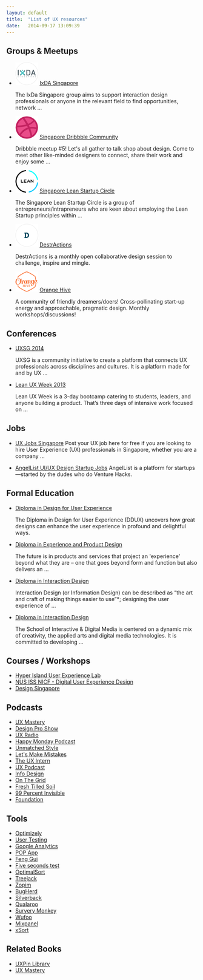 ```yaml
---
layout: default
title:  "List of UX resources"
date:   2014-09-17 13:09:39
---
```


## Groups & Meetups
- ![IxDA Singapore](/img/logo-ixda.png)
	[IxDA Singapore](http://www.meetup.com/IxDA-Singapore)

	The IxDa Singapore group aims to support interaction design professionals or anyone in the relevant field to find opportunities, network ...
- ![Dribbble Meetup Singapore](/img/logo-dribbble.png)
	[Singapore Dribbble Community](http://www.meetup.com/dribbble/Singapore-SG)

	Dribbble meetup #5! Let's all gather to talk shop about design. Come to meet other like-minded designers to connect, share their work and enjoy some ...
- ![Learn Startup Singapore](/img/logo-sglean.png)
	[Singapore Lean Startup Circle](http://www.meetup.com/Singapore-Lean-Startup-Circle)

	The Singapore Lean Startup Circle is a group of entrepreneurs/intrapreneurs who are keen about employing the Lean Startup principles within ...
- ![DestrActions Singapore](/img/logo-destractions.png)
	[DestrActions](https://www.facebook.com/groups/DActions.SG)

	DestrActions is a monthly open collaborative design session to challenge, inspire and mingle.
- ![Orange Hive Singapore](/img/logo-orangehive.png)
	[Orange Hive](https://www.facebook.com/groups/520864127999607)

	A community of friendly dreamers/doers! Cross-pollinating start-up energy and approachable, pragmatic design. Monthly workshops/discussions!

## Conferences
- [UXSG 2014](http://www.uxsg.org)

	UXSG is a community initiative to create a platform that connects UX professionals across disciplines and cultures. It is a platform made for and by UX ...
- [Lean UX Week 2013](http://leanuxweek.sg)

	Lean UX Week is a 3-day bootcamp catering to students, leaders, and anyone building a product. That’s three days of intensive work focused on ...

## Jobs
- [UX Jobs Singapore](http://www.uxjobssingapore.com)
	Post your UX job here for free if you are looking to hire User Experience (UX) professionals in Singapore, whether you are a company ...

- [AngelList UI/UX Design Startup Jobs](https://angel.co/singapore/ui-ux-design-1/jobs)
	AngelList is a platform for startups—started by the dudes who do Venture Hacks.

## Formal Education
- [Diploma in Design for User Experience](http://www.rp.edu.sg/Diploma_in_Design_for_User_Experience_(R36).aspx)

	The Diploma in Design for User Experience (DDUX) uncovers how great designs can enhance the user experience in profound and delightful ways.
- [Diploma in Experience and Product Design](http://goo.gl/SN6xDO)

	The future is in products and services that project an 'experience' beyond what they are – one that goes beyond form and function but also delivers an  ...
- [Diploma in Interaction Design](http://www.orita-sinclair.edu.sg/school/diplomas/diploma-interaction-design)

	Interaction Design (or Information Design) can be described as “the art and craft of making things easier to use”*; designing the user experience of ...
- [Diploma in Interaction Design](http://www.nyp.edu.sg/sidm/school-of-interactive-n-digital-media)

	The School of Interactive & Digital Media is centered on a dynamic mix of creativity, the applied arts and digital media technologies. It is committed to developing …

## Courses / Workshops
- [Hyper Island User Experience Lab](https://www.hyperisland.com/programs-and-courses/user-experience-lab)
- [NUS ISS NICF - Digital User Experience Design](https://www.iss.nus.edu.sg/ProfessionalCourses/SearchCourse/CourseDetail/tabid/267/cid/170/cname/nicf-digital-user-experience-design/Default.aspx)
- [Design Singapore](http://www.designsingapore.org/Home.aspx)

## Podcasts
- [UX Mastery](http://uxmastery.com/category/podcast)
- [Design Pro Show](http://designpro.co/show/archive)
- [UX Radio](http://ux-radio.com/category/podcast/)
- [Happy Monday Podcast](http://www.happymondaypodcast.com/)
- [Unmatched Style](http://unmatchedstyle.com/podcast)
- [Let's Make Mistakes](http://www.muleradio.net/mistakes)
- [The UX Intern](http://theuxintern.com)
- [UX Podcast](http://uxpodcast.com)
- [Info Design](http://infodesign.com.au/uxpod)
- [On The Grid](http://onthegrid.co)
- [Fresh Tilled Soil](http://www.freshtilledsoil.com/category/podcast)
- [99 Percent Invisible](http://99percentinvisible.org/category/episode)
- [Foundation](http://foundation.bz)

## Tools
- [Optimizely](https://www.optimizely.com)
- [User Testing](http://www.usertesting.com)
- [Google Analytics](http://www.google.com/analytics)
- [POP App](https://popapp.in)
- [Feng Gui](http://www.feng-gui.com)
- [Five seconds test](http://fivesecondtest.com)
- [OptimalSort](http://www.optimalworkshop.com/optimalsort.htm)
- [Treejack](http://www.optimalworkshop.com/treejack.htm)
- [Zopim](https://www.zopim.com)
- [BugHerd](http://bugherd.com)
- [Silverback](http://silverbackapp.com)
- [Qualaroo](https://qualaroo.com)
- [Survery Monkey](https://www.surveymonkey.com)
- [Wufoo](http://www.wufoo.com)
- [Mixpanel](https://mixpanel.com)
- [xSort](http://xsortapp.com)

## Related Books
- [UXPin Library](http://uxpin.com/knowledge.html)
- [UX Mastery](http://uxmastery.com/resources/books)

